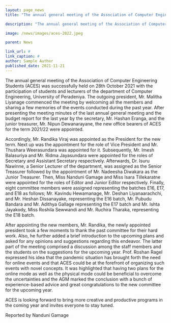 ```yaml
---
layout: page_news
title: "The annual general meeting of the Association of Computer Engineering Students"

description: "The annual general meeting of the Association of Computer Engineering Students (ACES) was successfully held on 28th October 2021 with the participation of students and lecturers of the department of Computer Engineering, University of Peradeniya..."

image: /news/images/aces-2022.jpeg

parent: News

link_url: #
link_caption: #
author: Sample Author
published_date: 2021-11-21
---
```


The annual general meeting of the Association of Computer Engineering Students (ACES) was successfully held on 28th October 2021 with the participation of students and lecturers of the department of Computer Engineering, University of Peradeniya. The outgoing president, Mr. Malitha Liyanage commenced the meeting by welcoming all the members and sharing a few memories of the events conducted during the past year. After presenting the meeting minutes of the last annual general meeting and the budget report for the last year by the secretary, Mr. Hashan Eranga, and the junior treasurer, Mr. Nipun Dewanarayane, the new office bearers of ACES for the term 2021/22 were appointed.

Accordingly, Mr. Randika Viraj was appointed as the President for the new term. Next up was the appointment for the role of Vice President and Mr. Thushara Weerasundara was appointed for it. Subsequently, Mr. Imesh Balasuriya and Mr. Ridma Jayasundara were appointed for the roles of Secretary and Assistant Secretary respectively. Afterwards, Dr. Isuru Nawinne, a Senior Lecturer of the department, was assigned as the Senior Treasurer followed by the appointment of Mr. Nadeesha Diwakara as the Junior Treasurer. Then, Miss Nanduni Gamage and Miss Isara Tillekaratne were appointed for the roles of Editor and Junior Editor respectively. Finally, eight committee members were assigned representing the batches E16, E17, and E18 as follows; Mr. Kavindu Hewamanage, Mr. Deshan Liyanaarachchi, and Mr. Heshan Dissanayake, representing the E16 batch, Mr. Pubudu Bandara and Mr. Adithya Gallage representing the E17 batch and Mr. Ishta Jayakody, Miss Roshila Sewwandi and Mr. Ruchira Tharaka, representing the E18 batch.

After appointing the new members, Mr. Randika, the newly appointed president took a few moments to thank the past committee for their hard work. Also, he further added a brief introduction to the upcoming plans and asked for any opinions and suggestions regarding this endeavor. The latter part of the meeting comprised a discussion among the staff members and the students on the suggestions for the upcoming year. Prof. Roshan Ragel expressed his idea that the pandemic situation has brought forth the need for online events and that ACES could be at the forefront of organizing such events with novel concepts. It was highlighted that having two plans for the online mode as well as the physical mode could be beneficial to overcome the uncertainties and the AGM marked the conclusion with a bunch of experience-based advice and great congratulations to the new committee for the upcoming year.

ACES is looking forward to bring more creative and productive programs in the coming year and invites everyone to stay tuned.

Reported by Nanduni Gamage
